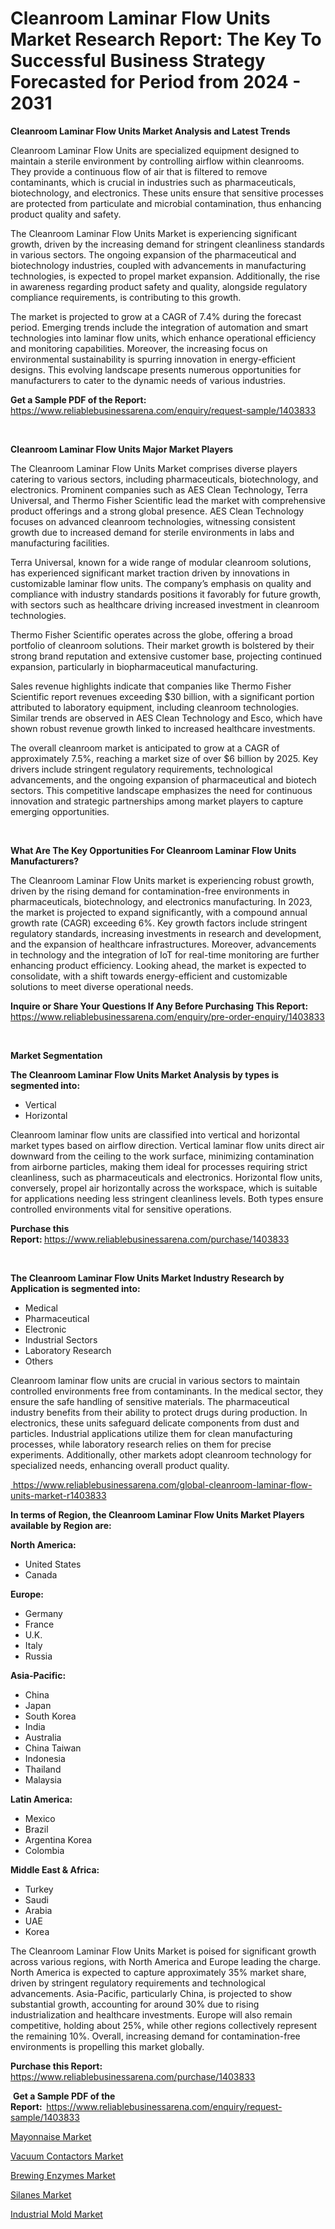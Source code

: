 <p><h1>Cleanroom Laminar Flow Units Market Research Report: The Key To Successful Business Strategy Forecasted for Period from 2024 - 2031</h1></p><p><strong>Cleanroom Laminar Flow Units Market Analysis and Latest Trends</strong></p>
<p><p>Cleanroom Laminar Flow Units are specialized equipment designed to maintain a sterile environment by controlling airflow within cleanrooms. They provide a continuous flow of air that is filtered to remove contaminants, which is crucial in industries such as pharmaceuticals, biotechnology, and electronics. These units ensure that sensitive processes are protected from particulate and microbial contamination, thus enhancing product quality and safety.</p><p>The Cleanroom Laminar Flow Units Market is experiencing significant growth, driven by the increasing demand for stringent cleanliness standards in various sectors. The ongoing expansion of the pharmaceutical and biotechnology industries, coupled with advancements in manufacturing technologies, is expected to propel market expansion. Additionally, the rise in awareness regarding product safety and quality, alongside regulatory compliance requirements, is contributing to this growth.</p><p>The market is projected to grow at a CAGR of 7.4% during the forecast period. Emerging trends include the integration of automation and smart technologies into laminar flow units, which enhance operational efficiency and monitoring capabilities. Moreover, the increasing focus on environmental sustainability is spurring innovation in energy-efficient designs. This evolving landscape presents numerous opportunities for manufacturers to cater to the dynamic needs of various industries.</p></p>
<p><strong>Get a Sample PDF of the Report:&nbsp;</strong> <a href="https://www.reliablebusinessarena.com/enquiry/request-sample/1403833?utm_campaign=1763&utm_medium=2&utm_source=Github&utm_content=ia&utm_term=23102024&utm_id=cleanroom-laminar-flow-units">https://www.reliablebusinessarena.com/enquiry/request-sample/1403833</a></p>
<p>&nbsp;</p>
<p><strong>Cleanroom Laminar Flow Units Major Market Players</strong></p>
<p><p>The Cleanroom Laminar Flow Units Market comprises diverse players catering to various sectors, including pharmaceuticals, biotechnology, and electronics. Prominent companies such as AES Clean Technology, Terra Universal, and Thermo Fisher Scientific lead the market with comprehensive product offerings and a strong global presence. AES Clean Technology focuses on advanced cleanroom technologies, witnessing consistent growth due to increased demand for sterile environments in labs and manufacturing facilities.</p><p>Terra Universal, known for a wide range of modular cleanroom solutions, has experienced significant market traction driven by innovations in customizable laminar flow units. The company’s emphasis on quality and compliance with industry standards positions it favorably for future growth, with sectors such as healthcare driving increased investment in cleanroom technologies.</p><p>Thermo Fisher Scientific operates across the globe, offering a broad portfolio of cleanroom solutions. Their market growth is bolstered by their strong brand reputation and extensive customer base, projecting continued expansion, particularly in biopharmaceutical manufacturing.</p><p>Sales revenue highlights indicate that companies like Thermo Fisher Scientific report revenues exceeding $30 billion, with a significant portion attributed to laboratory equipment, including cleanroom technologies. Similar trends are observed in AES Clean Technology and Esco, which have shown robust revenue growth linked to increased healthcare investments.</p><p>The overall cleanroom market is anticipated to grow at a CAGR of approximately 7.5%, reaching a market size of over $6 billion by 2025. Key drivers include stringent regulatory requirements, technological advancements, and the ongoing expansion of pharmaceutical and biotech sectors. This competitive landscape emphasizes the need for continuous innovation and strategic partnerships among market players to capture emerging opportunities.</p></p>
<p>&nbsp;</p>
<p><strong>What Are The Key Opportunities For Cleanroom Laminar Flow Units Manufacturers?</strong></p>
<p><p>The Cleanroom Laminar Flow Units market is experiencing robust growth, driven by the rising demand for contamination-free environments in pharmaceuticals, biotechnology, and electronics manufacturing. In 2023, the market is projected to expand significantly, with a compound annual growth rate (CAGR) exceeding 6%. Key growth factors include stringent regulatory standards, increasing investments in research and development, and the expansion of healthcare infrastructures. Moreover, advancements in technology and the integration of IoT for real-time monitoring are further enhancing product efficiency. Looking ahead, the market is expected to consolidate, with a shift towards energy-efficient and customizable solutions to meet diverse operational needs.</p></p>
<p><strong>Inquire or Share Your Questions If Any Before Purchasing This Report:</strong> <a href="https://www.reliablebusinessarena.com/enquiry/pre-order-enquiry/1403833?utm_campaign=1763&utm_medium=2&utm_source=Github&utm_content=ia&utm_term=23102024&utm_id=cleanroom-laminar-flow-units">https://www.reliablebusinessarena.com/enquiry/pre-order-enquiry/1403833</a></p>
<p>&nbsp;</p>
<p><strong>Market Segmentation</strong></p>
<p><strong>The Cleanroom Laminar Flow Units Market Analysis by types is segmented into:</strong></p>
<p><ul><li>Vertical</li><li>Horizontal</li></ul></p>
<p><p>Cleanroom laminar flow units are classified into vertical and horizontal market types based on airflow direction. Vertical laminar flow units direct air downward from the ceiling to the work surface, minimizing contamination from airborne particles, making them ideal for processes requiring strict cleanliness, such as pharmaceuticals and electronics. Horizontal flow units, conversely, propel air horizontally across the workspace, which is suitable for applications needing less stringent cleanliness levels. Both types ensure controlled environments vital for sensitive operations.</p></p>
<p><strong>Purchase this Report:&nbsp;</strong><a href="https://www.reliablebusinessarena.com/purchase/1403833?utm_campaign=1763&utm_medium=2&utm_source=Github&utm_content=ia&utm_term=23102024&utm_id=cleanroom-laminar-flow-units">https://www.reliablebusinessarena.com/purchase/1403833</a></p>
<p>&nbsp;</p>
<p><strong>The Cleanroom Laminar Flow Units Market Industry Research by Application is segmented into:</strong></p>
<p><ul><li>Medical</li><li>Pharmaceutical</li><li>Electronic</li><li>Industrial Sectors</li><li>Laboratory Research</li><li>Others</li></ul></p>
<p><p>Cleanroom laminar flow units are crucial in various sectors to maintain controlled environments free from contaminants. In the medical sector, they ensure the safe handling of sensitive materials. The pharmaceutical industry benefits from their ability to protect drugs during production. In electronics, these units safeguard delicate components from dust and particles. Industrial applications utilize them for clean manufacturing processes, while laboratory research relies on them for precise experiments. Additionally, other markets adopt cleanroom technology for specialized needs, enhancing overall product quality.</p></p>
<p><a href="https://www.reliablebusinessarena.com/global-cleanroom-laminar-flow-units-market-r1403833?utm_campaign=1763&utm_medium=2&utm_source=Github&utm_content=ia&utm_term=23102024&utm_id=cleanroom-laminar-flow-units">&nbsp;https://www.reliablebusinessarena.com/global-cleanroom-laminar-flow-units-market-r1403833</a></p>
<p><strong>In terms of Region, the Cleanroom Laminar Flow Units Market Players available by Region are:</strong></p>
<p>
    <p> <strong> North America: </strong>
        <ul>
            <li>United States</li>
            <li>Canada</li>
        </ul>
        </p> 
    <p> <strong> Europe: </strong>
        <ul>
            <li>Germany</li>
            <li>France</li>
            <li>U.K.</li>
            <li>Italy</li>
            <li>Russia</li>
        </ul>
        </p> 
    <p> <strong> Asia-Pacific: </strong>
        <ul>
            <li>China</li>
            <li>Japan</li>
            <li>South Korea</li>
            <li>India</li>
            <li>Australia</li>
            <li>China Taiwan</li>
            <li>Indonesia</li>
            <li>Thailand</li>
            <li>Malaysia</li>
        </ul>
        </p> 
    <p> <strong> Latin America: </strong>
        <ul>
            <li>Mexico</li>
            <li>Brazil</li>
            <li>Argentina Korea</li>
            <li>Colombia</li>
        </ul>
        </p> 
    <p> <strong> Middle East & Africa: </strong>
        <ul>
            <li>Turkey</li>
            <li>Saudi</li>
            <li>Arabia</li>
            <li>UAE</li>
            <li>Korea</li>
        </ul>
    </p>
    </p>
<p><p>The Cleanroom Laminar Flow Units Market is poised for significant growth across various regions, with North America and Europe leading the charge. North America is expected to capture approximately 35% market share, driven by stringent regulatory requirements and technological advancements. Asia-Pacific, particularly China, is projected to show substantial growth, accounting for around 30% due to rising industrialization and healthcare investments. Europe will also remain competitive, holding about 25%, while other regions collectively represent the remaining 10%. Overall, increasing demand for contamination-free environments is propelling this market globally.</p></p>
<p><strong>Purchase this Report: </strong><a href="https://www.reliablebusinessarena.com/purchase/1403833?utm_campaign=1763&utm_medium=2&utm_source=Github&utm_content=ia&utm_term=23102024&utm_id=cleanroom-laminar-flow-units">https://www.reliablebusinessarena.com/purchase/1403833</a></p>
<p>&nbsp;<strong>Get a Sample PDF of the Report:&nbsp;&nbsp;</strong><a href="https://www.reliablebusinessarena.com/enquiry/request-sample/1403833?utm_campaign=1763&utm_medium=2&utm_source=Github&utm_content=ia&utm_term=23102024&utm_id=cleanroom-laminar-flow-units">https://www.reliablebusinessarena.com/enquiry/request-sample/1403833</a></p>
<p><strong></strong></p>
<p><p><a href="https://www.linkedin.com/pulse/in-depth-mayonnaise-market-review-size-share-106cagr-growth-ayf7e?utm_campaign=1763&utm_medium=2&utm_source=Github&utm_content=ia&utm_term=23102024&utm_id=cleanroom-laminar-flow-units">Mayonnaise Market</a></p><p><a href="https://www.linkedin.com/pulse/top-trends-transforming-vacuum-contactors-market-2024-vw5qe?utm_campaign=1763&utm_medium=2&utm_source=Github&utm_content=ia&utm_term=23102024&utm_id=cleanroom-laminar-flow-units">Vacuum Contactors Market</a></p><p><a href="https://www.linkedin.com/pulse/market-leaders-laggards-global-brewing-enzymes-trends-6lkne?utm_campaign=1763&utm_medium=2&utm_source=Github&utm_content=ia&utm_term=23102024&utm_id=cleanroom-laminar-flow-units">Brewing Enzymes Market</a></p><p><a href="https://www.linkedin.com/pulse/silanes-sector-surge-117-growth-roadmap-2031-subpoenas-jsaxe?utm_campaign=1763&utm_medium=2&utm_source=Github&utm_content=ia&utm_term=23102024&utm_id=cleanroom-laminar-flow-units">Silanes Market</a></p><p><a href="https://www.linkedin.com/pulse/industrial-mold-market-segmentation-applications-types-dzaue?utm_campaign=1763&utm_medium=2&utm_source=Github&utm_content=ia&utm_term=23102024&utm_id=cleanroom-laminar-flow-units">Industrial Mold Market</a></p></p>